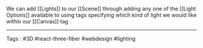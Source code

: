We can add [[Lights]]  to our [[Scene]] through adding any one of the [[Light Options]] available to using  tags specifying which kind of light we would like  within our [[Canvas]] tag . 

----

Tags : #3D #react-three-fiber  #webdesign #lighting